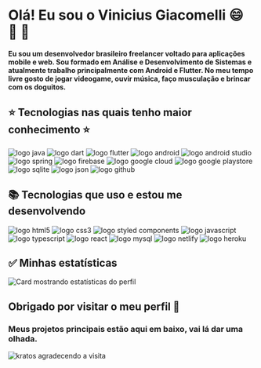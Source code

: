 <!-- 

PARABENS!!! Você encontrou Rick Astley. 
A partir de agora ele:
nunca vai desistir de você,
nunca vai te desapontar, 
nunca vai te trair e te deixar,
nunca vai te fazer chorar,
nunca vai dizer adeus,
nunca vai mentir e te magoar.
 

⠀⠀⠀⠀⠀⠀⠀⠀⠀⠀⠀⠀⣀⡀⠀⠀⠀⠀⠀⠀⠀⠀⠀⠀⠀⠀⠀⠀⠀⠀⠀⠀⠀⠀
⠀⠀⠀⠀⠀⠀⠀⠀⢀⣶⣿⣿⣿⣿⣿⣄⠀⠀⠀⠀⠀⠀⠀⠀⠀⠀⠀⠀⠀⠀⠀⠀⠀⠀
⠀⠀⠀⠀⠀⠀⠀⢀⣿⣿⣿⠿⠟⠛⠻⣿⠆⠀⠀⠀⠀⠀⠀⠀⠀⠀⠀⠀⠀⠀⠀⠀⠀⠀
⠀⠀⠀⠀⠀⠀⠀⢸⣿⣿⣿⣆⣀⣀⠀⣿⠂⠀⠀⠀⠀⠀⠀⠀⠀⠀⠀⠀⠀⠀⠀⠀⠀⠀
⠀⠀⠀⠀⠀⠀⠀⢸⠻⣿⣿⣿⠅⠛⠋⠈⠀⠀⠀⠀⠀⠀⠀⠀⠀⠀⠀⠀⠀⠀⠀⠀⠀⠀
⠀⠀⠀⠀⠀⠀⠀⠘⢼⣿⣿⣿⣃⠠⠀⠀⠀⠀⠀⠀⠀⠀⠀⠀⠀⠀⠀⠀⠀⠀⠀⠀⠀⠀
⠀⠀⠀⠀⠀⠀⠀⠀⠀⣿⣿⣟⡿⠃⠀⠀⠀⠀⠀⠀⠀⠀⠀⠀⠀⠀⠀⠀⠀⠀⠀⠀⠀⠀
⠀⠀⠀⠀⠀⠀⠀⠀⠀⣛⣛⣫⡄⠀⢸⣦⣀⠀⠀⠀⠀⠀⠀⠀⠀⠀⠀⠀⠀⠀⠀⠀⠀⠀
⠀⠀⠀⢀⣠⣴⣾⡆⠸⣿⣿⣿⡷⠂⠨⣿⣿⣿⣿⣶⣦⣤⣀⠀⠀⠀⠀⠀⠀⠀⠀⠀⠀⠀
⠀⣤⣾⣿⣿⣿⣿⡇⢀⣿⡿⠋⠁⢀⡶⠪⣉⢸⣿⣿⣿⣿⣿⣇⠀⠀⠀⠀⠀⠀⠀⠀⠀⠀
⢀⣿⣿⣿⣿⣿⣿⣿⣿⡏⢸⣿⣷⣿⣿⣷⣦⡙⣿⣿⣿⣿⣿⡏⠀⠀⠀⠀⠀⠀⠀⠀⠀⠀
⠈⣿⣿⣿⣿⣿⣿⣿⣿⣇⢸⣿⣿⣿⣿⣿⣷⣦⣿⣿⣿⣿⣿⡇⠀⠀⠀⠀⠀⠀⠀⠀⠀⠀
⢠⣿⣿⣿⣿⣿⣿⣿⣿⣿⣿⣿⣿⣿⣿⣿⣿⣿⣿⣿⣿⣿⣿⡇⠀⠀⠀⠀⠀⠀⠀⠀⠀⠀
⢸⣿⣿⣿⣿⣿⣿⣿⣿⣿⣿⣿⣿⣿⣿⣿⣿⣿⣿⣿⣿⣿⣿⣿⣄⠀⠀⠀⠀⠀⠀⠀⠀⠀
⠸⣿⣿⣿⣿⣿⣿⣿⣿⣿⣿⣿⣿⣿⣿⣿⣿⣿⣿⣿⣿⣿⣿⣿⣿⠀⠀⠀⠀⠀⠀⠀⠀⠀
⣠⣿⣿⣿⣿⣿⣿⣿⣿⣿⣿⣿⣿⣿⣿⣿⣿⣿⣿⣿⣿⣿⣿⣿⡿⠀⠀⠀⠀⠀⠀⠀⠀⠀
⣿⣿⣿⣿⣿⣿⣿⣿⣿⣿⣿⣿⣿⣿⣿⣿⣿⣿⣿⣿⣿⣿⣿⣿⠃⠀⠀⠀⠀⠀⠀⠀⠀⠀
⢹⣿⣵⣾⣿⣿⣿⣿⣿⣿⣿⣿⣿⣿⣿⣿⣿⣿⣿⣿⣿⣿⣯⡁⠀⠀⠀⠀⠀⠀⠀⠀⠀⠀

-->

# Olá! Eu sou o Vinicius Giacomelli :smile: :space_invader: :doughnut:

__Eu sou um desenvolvedor brasileiro freelancer voltado para aplicações mobile e web. Sou formado em Análise e Desenvolvimento de Sistemas e atualmente trabalho principalmente com Android e Flutter. No meu tempo livre gosto de jogar videogame, ouvir música, faço musculação e brincar com os doguitos.__

## :star: Tecnologias nas quais tenho maior conhecimento :star: ##

![logo java](https://img.shields.io/badge/Java-ED8B00?style=for-the-badge&logo=java&logoColor=white)
![logo dart](https://img.shields.io/badge/Dart-0175C2?style=for-the-badge&logo=dart&logoColor=white)
![logo flutter](https://img.shields.io/badge/Flutter-02569B?style=for-the-badge&logo=flutter&logoColor=white)
![logo android](https://img.shields.io/badge/Android-33DDC84?style=for-the-badge&logo=android&logoColor=white)
![logo android studio](https://img.shields.io/badge/Android_Studio-3DDC84?style=for-the-badge&logo=android-studio&logoColor=white)
![logo spring](https://img.shields.io/badge/Spring-6DB33F?style=for-the-badge&logo=spring&logoColor=white)
![logo firebase](https://img.shields.io/badge/Firebase-F29D0C?style=for-the-badge&logo=firebase&logoColor=white)
![logo google cloud](https://img.shields.io/badge/Google_Cloud-4285F4?style=for-the-badge&logo=google-cloud&logoColor=white)
![logo google playstore](https://img.shields.io/badge/Google_Play-414141?style=for-the-badge&logo=google-play&logoColor=white)
![logo sqlite](https://img.shields.io/badge/SQLite-07405E?style=for-the-badge&logo=sqlite&logoColor=white)
![logo json](https://img.shields.io/badge/json-5E5C5C?style=for-the-badge&logo=json&logoColor=white)
![logo github](https://img.shields.io/badge/GitHub-100000?style=for-the-badge&logo=github&logoColor=white)

## :books: Tecnologias que uso e estou me desenvolvendo ##

![logo html5](https://img.shields.io/badge/HTML-239120?style=for-the-badge&logo=html5&logoColor=white)
![logo css3](https://img.shields.io/badge/CSS-239120?&style=for-the-badge&logo=css3&logoColor=white)
![logo styled components](https://img.shields.io/badge/styled--components-DB7093?style=for-the-badge&logo=styled-components&logoColor=white)
![logo javascript](https://img.shields.io/badge/JavaScript-F7DF1E?style=for-the-badge&logo=javascript&logoColor=black)
![logo typescript](https://img.shields.io/badge/TypeScript-007ACC?style=for-the-badge&logo=typescript&logoColor=white)
![logo react](https://img.shields.io/badge/React-20232A?style=for-the-badge&logo=react&logoColor=61DAFB)
![logo mysql](https://img.shields.io/badge/MySQL-00000F?style=for-the-badge&logo=mysql&logoColor=white)
![logo netlify](https://img.shields.io/badge/Netlify-00C7B7?style=for-the-badge&logo=netlify&logoColor=white)
![logo heroku](https://img.shields.io/badge/Heroku-430098?style=for-the-badge&logo=heroku&logoColor=white)

## :white_check_mark: Minhas estatísticas ##

![Card mostrando estatísticas do perfil](https://github-profile-summary-cards.vercel.app/api/cards/profile-details?username=Giacomellivinicius&theme=solarized_dark)

## Obrigado por visitar o meu perfil :wave:

### Meus projetos principais estão aqui em baixo, vai lá dar uma olhada.
![kratos agradecendo a visita](https://user-images.githubusercontent.com/41841454/167220106-fdcd138f-7a91-4dfd-9a94-b5ef671b859c.gif)


